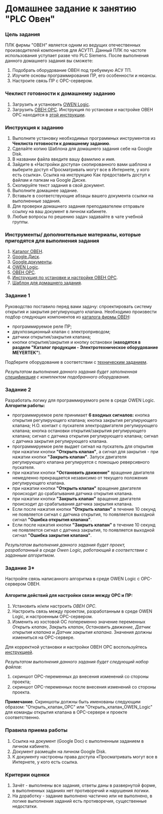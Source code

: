 # Домашнее задание к занятию "PLC Овен"

### Цель задания

ПЛК фирмы "ОВЕН" является одним из ведущих отечественных производителей компонентов для АСУТП. Данный ПЛК по частоте использования уступает разве что PLC Siemens.
После выполнения данного домашнего задания вы сможете:
1. Подобрать оборудование ОВЕН под требуемую АСУ ТП.
2. Изучите основы программирования ПР, его особенности и нюансы.
3. Настроите связь ПР с OPC-сервером.

### Чеклист готовности к домашнему заданию
1. Загрузить и установить [OWEN Logic](https://owen.ru/product/programmnoe_obespechenie_owen_logic).
2. Загрузить [ОВЕН OPC](https://owen.ru/product/new_opc_server/documentation_and_software). Инструкция по установке и настройке ОВЕН OPC находится в [этой инструкции](https://docs.google.com/presentation/d/1-7_woClUMEdqsapWk7zwnPTtoz-if-MFRQWfNECYolQ/edit?usp=sharing).

### Инструкция к заданию
1. Выполните установку необходимых программных инструментов из **Чеклиста готовности к домашнему заданию**.
2. Сделайте копию Шаблона для домашнего задания себе на Google Disk.
3. В названии файла введите вашу фамилию и имя.
4. Зайдите в «Настройки доступа» скопированного вами шаблона и выберите доступ «Просматривать могут все в Интернете, у кого есть ссылка». Ссылка на инструкцию Как предоставить доступ к файлам и папкам на Google Диске.
5. Скопируйте текст задания в свой документ.
6. Выполните домашнее задание.
7. Вставьте в соответствующие абзацы вашего документа ссылки на выполненные задания.
8. Для проверки домашнего задания преподавателем отправьте ссылку на ваш документ в личном кабинете.
9. Любые вопросы по решению задач задавайте в чате учебной группы.

### Инструменты/ дополнительные материалы, которые пригодятся для выполнения задания

1. [Каталог ОВЕН](https://owen.ru/).
2. [Google.Диск](https://drive.google.com/drive/my-drive).
3. [Google.документы](https://www.google.ru/intl/ru/docs/about/).
4. [OWEN Logic](https://owen.ru/product/programmnoe_obespechenie_owen_logic).
5. [ОВЕН OPC](https://owen.ru/product/new_opc_server/documentation_and_software).
6. [Инструкция по установке и настройке ОВЕН OPC](https://docs.google.com/presentation/d/1-7_woClUMEdqsapWk7zwnPTtoz-if-MFRQWfNECYolQ/edit?usp=sharing).
7. [Шаблон для домашнего задания](https://docs.google.com/document/d/17NMApsPhhf4vsnDDtFg3SyEir1uqEVdPAWIn3KVicIk/edit?usp=sharing).

### Задание 1

Руководство поставило перед вами задачу: спроектировать систему открытия и закрытия регулирующего клапана. Необходимо произвести подбор следующих компонентов из [каталога фирмы ОВЕН](https://owen.ru/):
- программируемое реле ПР;
- двухпозиционный клапан с электроприводом;
- датчики открытия/закрытия клапана;
- кнопки открытия/закрытия и кнопку остановки (**находятся в разделе "Каталог продукции - Электротехническое оборудование MEYERTEK"**).

Подберите оборудование в соответствии с [техническим заданием](https://docs.google.com/document/d/1dJduxjuhRJ2rzFq9EvDvrrSl1wI86IjM20YwIZ_r-qw/edit?usp=sharing).

*Результатом выполнения данного задания будет заполненная [спецификация](https://docs.google.com/spreadsheets/d/1IAE-Bt6pflbGTu0qFNmiSPBzLF7KeZyDBsEHRpuXXiA/edit?usp=sharing) с комплектом подобранного оборудования*.

### Задание 2

Разработать логику для программируемого реле в среде OWEN Logic. 
**Алгоритм работы:**
- программируемое реле принимает **6 входных сигналов:** кнопка открытия регулирующего клапана; кнопка закрытия регулирующего клапана; Н.О. контакт с пускателя электродвигателя регулирующего клапана; кнопка остановки открытия/закрытия регулирующего клапана; сигнал с датчика открытия регулирующего клапана; сигнал с датчика закрытия регулирующего клапана.
- программируемое реле выдает сигнал на пускатель для открытия при нажатии кнопки **"Открыть клапан"**, а сигнал для закрытия - при нажатии кнопки **"Закрыть клапан"**. Запуск двигателя регулирующего клапана регулируется с помощью реверсивного пускателя.
- при нажатии кнопки **"Остановить движение"** вращение двигателя немедленно прекращается независимо от текущего положения регулирующего клапана.
- при нажатии кнопки **"Открыть клапан"** вращение двигателя происходит до срабатывания датчика открытия клапана.
- при нажатии кнопки **"Закрыть клапан"** вращение двигателя происходит до срабатывания датчика закрытия клапана.
- Если после нажатия кнопки **"Открыть клапан"** в течение 10 секунд не появляется сигнал с датчика открытия, то появляется выходной сигнал **"Ошибка открытия клапана"**.
- Если после нажатия кнопки **"Закрыть клапан"** в течение 10 секунд не появляется сигнал с датчика закрытия, то появляется выходной сигнал **"Ошибка закрытия клапана"**.

*Результатом выполнения данного задания будет проект, разработанный в среде Owen Logic, работающий в соответствии с заданным алгоритмом*. 

### Задание 3*

Настройте связь написанного алгоритма в среде OWEN Logic с OPC-сервером ОВЕН.

#### Алгоритм действий для настройки связи между OPC и ПР:
1. Установить и/или настроить *ОВЕН OPC*.
2. Настроить связь между проектом, разработанным в среде OWEN Logic, и настроенным OPC-сервером. 
3. Изменить из хостовой ОС попеременно значение переменных *Открыть клапан*, *Закрыть клапан*, *Остановить движение*, *Датчик открытия клапана* и *Датчик закрытия клапана*. Значения должны измениться на OPC-сервере.

Для корректной установки и настройки ОВЕН OPC воспользуйтесь [инструкцией](https://docs.google.com/presentation/d/1-7_woClUMEdqsapWk7zwnPTtoz-if-MFRQWfNECYolQ/edit?usp=sharing).

*Результатом выполнения данного задания будет следующий набор файлов*:
1. скриншот OPC-переменных до внесения изменений со стороны проекта;
2. скриншот OPC-переменных после внесения изменений со стороны проекта. 

**Примечание**. Скриншоты должны быть именованы следующим образом: "Открыть_клапан_OPC" или "Открыть_клапан_OWEN_Logic" для команды открытия клапана в OPC-сервере и проекте соответственно.

### Правила приема работы
1. Ссылка на документ (Google Doc) с выполненным заданием в личном кабинете.
2. Документ размещён на личном Google Disk.
3. К документу настроены права доступа «Просматривать могут все в Интернете, у кого есть ссылка.

### Критерии оценки
1. Зачёт - выполнены все задания, ответы даны в развернутой форме, в выполненных заданиях нет противоречий и нарушения логики.
2. На доработку - задание выполнено частично или не выполнено, в логике выполнения заданий есть противоречия, существенные недостатки.
